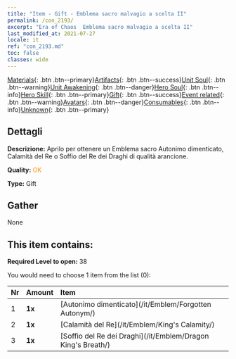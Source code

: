 ```yaml
---
title: "Item - Gift - Emblema sacro malvagio a scelta II"
permalink: /con_2193/
excerpt: "Era of Chaos  Emblema sacro malvagio a scelta II"
last_modified_at: 2021-07-27
locale: it
ref: "con_2193.md"
toc: false
classes: wide
---
```

 [Materials](/ItemsIT/){: .btn .btn--primary}[Artifacts](/ItemsIT/Artifacts/){: .btn .btn--success}[Unit Soul](/ItemsIT/UnitSoul/){: .btn .btn--warning}[Unit Awakening](/ItemsIT/UnitAwakening/){: .btn .btn--danger}[Hero Soul](/ItemsIT/HeroSoul/){: .btn .btn--info}[Hero Skill](/ItemsIT/HeroSkill/){: .btn .btn--primary}[Gift](/ItemsIT/Gift/){: .btn .btn--success}[Event related](/ItemsIT/Events/){: .btn .btn--warning}[Avatars](/ItemsIT/Avatars/){: .btn .btn--danger}[Consumables](/ItemsIT/Consumables/){: .btn .btn--info}[Unknown](/ItemsIT/Unknown/){: .btn .btn--primary}

## Dettagli
 **Descrizione:** Aprilo per ottenere un Emblema sacro Autonimo dimenticato, Calamità del Re o Soffio del Re dei Draghi di qualità arancione.

 **Quality:** <span style="color: #FF8C00">OK</span>

 **Type:** Gift

## Gather

  None

## This item contains:

 **Required Level to open:** 38

 You would need to choose 1 item from the list (0):

  | Nr | Amount |     Item    |
  |:---|:-------|:------------|
  | 1 |  **1x** | [Autonimo dimenticato](/it/Emblem/Forgotten Autonym/) |  | 
  | 2 |  **1x** | [Calamità del Re](/it/Emblem/King's Calamity/) |  | 
  | 3 |  **1x** | [Soffio del Re dei Draghi](/it/Emblem/Dragon King's Breath/) |  | 
